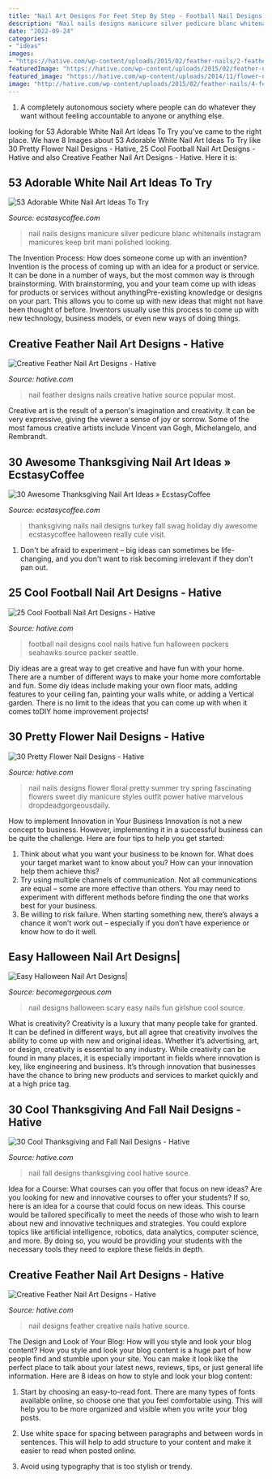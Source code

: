 ```yaml
---
title: "Nail Art Designs For Feet Step By Step - Football Nail Designs Cool Nails Hative Fun Halloween Packers Seahawks Source Packer Seattle"
description: "Nail nails designs manicure silver pedicure blanc whitenails instagram manicures keep brit mani polished looking"
date: "2022-09-24"
categories:
- "ideas"
images:
- "https://hative.com/wp-content/uploads/2015/02/feather-nails/2-feather-nail-art.jpg"
featuredImage: "https://hative.com/wp-content/uploads/2015/02/feather-nails/2-feather-nail-art.jpg"
featured_image: "https://hative.com/wp-content/uploads/2014/11/flower-nail-designs/26-pretty-flower-nail-designs.jpg"
image: "http://hative.com/wp-content/uploads/2015/02/feather-nails/4-feather-nail-art.jpg"
---
```



1. A completely autonomous society where people can do whatever they want without feeling accountable to anyone or anything else. 

	

		
looking for 53 Adorable White Nail Art Ideas To Try you've came to the right place. We have 8 Images about 53 Adorable White Nail Art Ideas To Try like 30 Pretty Flower Nail Designs - Hative, 25 Cool Football Nail Art Designs - Hative and also Creative Feather Nail Art Designs - Hative. Here it is:
		
    
## 53 Adorable White Nail Art Ideas To Try

<img loading=lazy src="https://i2.wp.com/www.ecstasycoffee.com/wp-content/uploads/2017/03/whitenails-whitenailart-shinenails.jpg?resize=750%2C938" onerror="this.onerror=null;this.src='https://tse4.mm.bing.net/th?id=OIP.7HMtsE2msDy-3D54_Zgr7QHaJQ&amp;pid=15.1';" alt="53 Adorable White Nail Art Ideas To Try">

_Source: ecstasycoffee.com_

>nail nails designs manicure silver pedicure blanc whitenails instagram manicures keep brit mani polished looking. 

	

The Invention Process: How does someone come up with an invention?
Invention is the process of coming up with an idea for a product or service. It can be done in a number of ways, but the most common way is through brainstorming. With brainstorming, you and your team come up with ideas for products or services without anythingPre-existing knowledge or designs on your part. This allows you to come up with new ideas that might not have been thought of before. Inventors usually use this process to come up with new technology, business models, or even new ways of doing things.

    
## Creative Feather Nail Art Designs - Hative

<img loading=lazy src="http://hative.com/wp-content/uploads/2015/02/feather-nails/4-feather-nail-art.jpg" onerror="this.onerror=null;this.src='https://tse4.mm.bing.net/th?id=OIP.2B_Ktx6fUhW9oW3kWpQjpQHaHa&amp;pid=15.1';" alt="Creative Feather Nail Art Designs - Hative">

_Source: hative.com_

>nail feather designs nails creative hative source popular most. 

	

Creative art is the result of a person's imagination and creativity. It can be very expressive, giving the viewer a sense of joy or sorrow. Some of the most famous creative artists include Vincent van Gogh, Michelangelo, and Rembrandt.

    
## 30 Awesome Thanksgiving Nail Art Ideas » EcstasyCoffee

<img loading=lazy src="https://i0.wp.com/www.ecstasycoffee.com/wp-content/uploads/2016/11/Thanksgiving-Nails.jpg?resize=564%2C564" onerror="this.onerror=null;this.src='https://tse3.mm.bing.net/th?id=OIP.scuLx3W9MLn3dnVGXzBuqgHaHa&amp;pid=15.1';" alt="30 Awesome Thanksgiving Nail Art Ideas » EcstasyCoffee">

_Source: ecstasycoffee.com_

>thanksgiving nails nail designs turkey fall swag holiday diy awesome ecstasycoffee halloween really cute visit. 

	

1. Don't be afraid to experiment – big ideas can sometimes be life-changing, and you don't want to risk becoming irrelevant if they don't pan out.

    
## 25 Cool Football Nail Art Designs - Hative

<img loading=lazy src="https://hative.com/wp-content/uploads/2014/11/football-nail-art-designs/4-cool-football-nail-art-designs.jpg" onerror="this.onerror=null;this.src='https://tse1.mm.bing.net/th?id=OIP.4rsjrNa_qGXgCOsgcFIPbgHaJ4&amp;pid=15.1';" alt="25 Cool Football Nail Art Designs - Hative">

_Source: hative.com_

>football nail designs cool nails hative fun halloween packers seahawks source packer seattle. 

	

Diy ideas are a great way to get creative and have fun with your home. There are a number of different ways to make your home more comfortable and fun. Some diy ideas include making your own floor mats, adding features to your ceiling fan, painting your walls white, or adding a Vertical garden. There is no limit to the ideas that you can come up with when it comes toDIY home improvement projects!

    
## 30 Pretty Flower Nail Designs - Hative

<img loading=lazy src="https://hative.com/wp-content/uploads/2014/11/flower-nail-designs/26-pretty-flower-nail-designs.jpg" onerror="this.onerror=null;this.src='https://tse4.mm.bing.net/th?id=OIP.JDOTHr_GLuo6JcvoUR16kQHaLH&amp;pid=15.1';" alt="30 Pretty Flower Nail Designs - Hative">

_Source: hative.com_

>nail nails designs flower floral pretty summer try spring fascinating flowers sweet diy manicure styles outfit power hative marvelous dropdeadgorgeousdaily. 

	

How to implement Innovation in Your Business
Innovation is not a new concept to business. However, implementing it in a successful business can be quite the challenge. Here are four tips to help you get started: 
1. Think about what you want your business to be known for. What does your target market want to know about you? How can your innovation help them achieve this? 
2. Try using multiple channels of communication. Not all communications are equal – some are more effective than others. You may need to experiment with different methods before finding the one that works best for your business. 
3. Be willing to risk failure. When starting something new, there’s always a chance it won’t work out – especially if you don’t have experience or know how to do it well.

    
## Easy Halloween Nail Art Designs|

<img loading=lazy src="http://static.becomegorgeous.com/img/arts/2011/Oct/13/5627/fun_halloween_nails.jpg" onerror="this.onerror=null;this.src='https://tse1.mm.bing.net/th?id=OIP.t1Sg7JUahkJB2phXk8UUMQHaJ4&amp;pid=15.1';" alt="Easy Halloween Nail Art Designs|">

_Source: becomegorgeous.com_

>nail designs halloween scary easy nails fun girlshue cool source. 

	

What is creativity?
Creativity is a luxury that many people take for granted. It can be defined in different ways, but all agree that creativity involves the ability to come up with new and original ideas. Whether it’s advertising, art, or design, creativity is essential to any industry. While creativity can be found in many places, it is especially important in fields where innovation is key, like engineering and business. It’s through innovation that businesses have the chance to bring new products and services to market quickly and at a high price tag.

    
## 30 Cool Thanksgiving And Fall Nail Designs - Hative

<img loading=lazy src="https://hative.com/wp-content/uploads/2014/11/thanksgiving-nail-designs/30-thanksgiving-and-fall-nail-designs.jpg" onerror="this.onerror=null;this.src='https://tse2.mm.bing.net/th?id=OIP.8WVx-SgwCH5OaQT2yAa1bQHaHa&amp;pid=15.1';" alt="30 Cool Thanksgiving and Fall Nail Designs - Hative">

_Source: hative.com_

>nail fall designs thanksgiving cool hative source. 

	

Idea for a Course: What courses can you offer that focus on new ideas?
Are you looking for new and innovative courses to offer your students? If so, here is an idea for a course that could focus on new ideas. This course would be tailored specifically to meet the needs of those who wish to learn about new and innovative techniques and strategies. You could explore topics like artificial intelligence, robotics, data analytics, computer science, and more. By doing so, you would be providing your students with the necessary tools they need to explore these fields in depth.

    
## Creative Feather Nail Art Designs - Hative

<img loading=lazy src="https://hative.com/wp-content/uploads/2015/02/feather-nails/2-feather-nail-art.jpg" onerror="this.onerror=null;this.src='https://tse3.mm.bing.net/th?id=OIP.Fm6mDq9YpW7xufBEvLP1yAHaHa&amp;pid=15.1';" alt="Creative Feather Nail Art Designs - Hative">

_Source: hative.com_

>nail designs feather creative nails hative source. 

	

The Design and Look of Your Blog: How will you style and look your blog content?
How you style and look your blog content is a huge part of how people find and stumble upon your site. You can make it look like the perfect place to talk about your latest news, reviews, tips, or just general life information. Here are 8 ideas on how to style and look your blog content:
1. Start by choosing an easy-to-read font. There are many types of fonts available online, so choose one that you feel comfortable using. This will help you to be more organized and visible when you write your blog posts.

2. Use white space for spacing between paragraphs and between words in sentences. This will help to add structure to your content and make it easier to read when posted online.

3. Avoid using typography that is too stylish or trendy.


